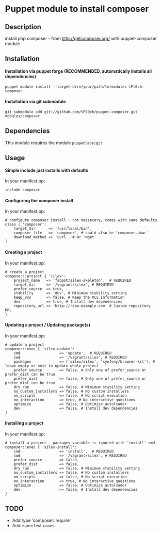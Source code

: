 # Puppet module to install composer

## Description

install php composer - from http://getcomposer.org/ with puppet-composer module

## Installation

#### Installation via puppet forge (RECOMMENDED, automatically installs all dependencies)

    puppet module install --target-dir=/your/path/to/modules tPl0ch-composer

#### Installation via git submodule

    git submodule add git://github.com/tPl0ch/puppet-composer.git modules/composer

## Dependencies

This module requires the module ```puppetlabs/git```

## Usage

#### Simple include just installs with defaults

In your manifest.pp:

    include composer

#### Configuring the composer install

In your manifest.pp:

    # configure composer install - not nessecary, comes with sane defaults
    class { 'composer':
        target_dir      => '/usr/local/bin',
        composer_file   => 'composer', # could also be 'composer.phar'
        download_method => 'curl', # or 'wget'
    }

#### Creating a project

In your manifest.pp:

    # create a project
    composer::project { 'silex':
        project_name   => 'fabpot/silex-skeleton',  # REQUIRED
        target_dir     => '/vagrant/silex', # REQUIRED
        prefer_source  => true,
        stability      => 'dev', # Minimum stability setting
        keep_vcs       => false, # Keep the VCS information
        dev            => true, # Install dev dependencies
        repository_url => 'http://repo.example.com' # Custom repository URL
    }

#### Updating a project / Updating package(s)

In your manifest.pp:

    # update a project
    composer::exec { 'silex-update':
        cmd                  => 'update',  # REQUIRED
        cwd                  => '/vagrant/silex', # REQUIRED
        packages             => ['silex/silex', 'symfony/browser-kit'], # leave empty or omit to update whole project
        prefer_source        => false, # Only one of prefer_source or prefer_dist can be true
        prefer_dist          => false, # Only one of prefer_source or prefer_dist can be true
        dry_run              => false, # Minimum stability setting
        no_custom_installers => false, # No custom installers
        no_scripts           => false, # No script execution
        no_interaction       => true, # No interactive questions
        optimize             => false, # Optimize autoloader
        dev                  => false, # Install dev dependencies
    }

#### Installing a project

In your manifest.pp:

    # install a project - packages variable is ignored with 'install' cmd
    composer::exec { 'silex-install':
        cmd                  => 'install',  # REQUIRED
        cwd                  => '/vagrant/silex', # REQUIRED
        prefer_source        => false,
        prefer_dist          => false,
        dry_run              => false, # Minimum stability setting
        no_custom_installers => false, # No custom installers
        no_scripts           => false, # No script execution
        no_interaction       => true, # No interactive questions
        optimize             => false, # Optimize autoloader
        dev                  => false, # Install dev dependencies
    }

## TODO

- Add type 'composer::require'
- Add rspec test cases